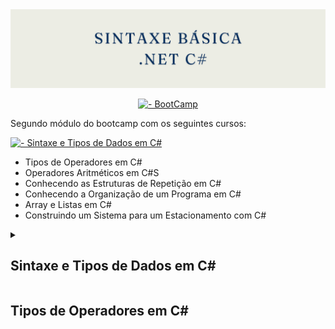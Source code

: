 <img src="https://github.com/Estudos-Gabi/anotacoes-bootcamp-fullstack/blob/main/sintaxe-basica/images/banners%20(2).png" alt="banner">

<div align=center> 

[![- BootCamp](https://img.shields.io/badge/_-BootCamp-pink?style=for-the-badge)](https://web.dio.me/track/coding-the-future-xp-full-stack-developer)
</div>


<p> Segundo módulo do bootcamp com os seguintes cursos:

[![  - Sintaxe e Tipos de Dados em C#](https://img.shields.io/badge/_-Sintaxe_e_Tipos_de_Dados_em_C%23-black?style=for-the-badge)](https://github.com/Estudos-Gabi/anotacoes-bootcamp-fullstack/tree/main/sintaxe-basica#-sintaxe-e-tipos-de-dados-em-c-)
- Tipos de Operadores em C#
- Operadores Aritméticos em C#S
- Conhecendo as Estruturas de Repetição em C#
- Conhecendo a Organização de um Programa em C#
- Array e Listas em C#
- Construindo um Sistema para um Estacionamento com C#

</p>

<details> 

 <summary> 
<h2> Sintaxe e Tipos de Dados em C# </h2>
 </summary>
 <h3> Entendendo a estrutura de um projeto </h3> 
  
<p> Para iniciar um projeto .NET é necessário que vá ao terminal e escreva: </p>

```shell
  dotnet new console 
``` 

<p> Esta é a estrutura padrão de um projeto: </p>

<img src="https://github.com/Estudos-Gabi/anotacoes-bootcamp-fullstack/blob/main/sintaxe-basica/images/estruturaProjeto.png" alt="estrutura do projeto padrão">

<p>
  
  As pastas  `bin`     e `obj` são pastas que não precisam ser mexidas

 Os arquivos `sintaxe-basica.csproj`  e  ` sintaxe-basica.sln`  são as configurações do projeto. 

  Já o `Program.cs`  é onde vamos fazer o código em si.
  	
</p>


<h3> O conceito de classe </h3> 
<p>
  
  A classe é um dos conceitos fundamentais da Programação Orientada a Objetos (POO). Ela pode ser vista como um molde ou uma blueprint que define um conjunto de atributos e métodos que serão usados para criar objetos.  
  
  *byChatGPT*
  
 </p>

  <div align=center>
  
   | Pessoa | 
|:-----|
|Atributos  | 
|Métodos  | 

  
  </div>


<h3> Criando nossa classe no código </h3> 
<p> 
  Para criar a classe siga os senquintes passos:
  
 1. Recomendado criar uma pasta `Models`
 2. Dentro da pasta `Models` clique com o direito no mouse e selecione  `New C#` > `Class`
 3. Depois aparecerá uma caixa para digitar o nome da classe

**Nota**: O nome das classes sempre começam com a letra maiúscula. 

</p>
<img src="https://github.com/Estudos-Gabi/anotacoes-bootcamp-fullstack/blob/main/sintaxe-basica/images/criandoClasse.png" alt="criando classe">

<h4> Estrutura base de uma classe </h4>

```C#
using System;
using System.Collections.Generic;
using System.Linq;
using System.Threading.Tasks;

namespace sintaxe_basica.Models
{
    public class Pesssoa
    {
        
    }
}
```

<p>

  Para adicionar um atributo a classe, digite `prop`e aperte `tab`. Assim será adicionado uma propriedade default: 
</p>

```C#
 namespace sintaxe_basica.Models
{
    public class Pesssoa
    {
       public int MyProperty { get; set; }
    }
}
```
<p> Por fim, como ficou nossa classe Pessoa: </p>

```C#
using System;
using System.Collections.Generic;
using System.Linq;
using System.Threading.Tasks;

namespace sintaxe_basica.Models
{
    public class Pesssoa
    {
       public String Nome { get; set; }
       public int Idade { get; set; }

       public void Apresentar()
       {
        Console.WriteLine($"Olá, meu nome é {Nome} e tenho {Idade} anos!");
       }
    }
}
```
<p> 
 
 Importante destacar o `namespace` que indica onde está nossa classe, e também será utilizado para por a classe em uso no `Main`</p>

```C#

namespace sintaxe_basica.Models

```

<h4> Utilizando a classe Pessoa </h4>

<p>
 
 Para utilizar a classe, basta chamá-la com o `namespace` definido anteriormente, junto ao `using`.
 E depois, instaciar os parâmetros e utilizar os métodos. 
 </p>

```C#

using sintaxe_basica.Models;

Pesssoa p = new Pesssoa();

p.Nome = "Gabi";
p.Idade = 21;
p.Apresentar();

```
<h5> Resultado </h5>

<p> Para executar o código e ver o resultado, faça o comando: </p>

```shell
dotnet run
````
<p> E ficará assim no terminal: </p>

```terminal
Olá, meu nome é Gabi e tenho 21 anos!
```


<h3> Tipos de Dados </h3>

<img src="https://github.com/Estudos-Gabi/anotacoes-bootcamp-fullstack/blob/main/sintaxe-basica/images/tiposDados.png" alt="tipos de dados">

<p> 
 
 Imagem tirada do [Tutorial Teacher](https://www.tutorialsteacher.com/csharp/csharp-data-types)
</p>


<p>
 
 Achei interessante o tipo `Decimal` que é dedicado para o financeiro, no Java não tem isso.</p>

[![  - Voltar ao Inicio](https://img.shields.io/badge/_-Voltar_ao_Inicio-pink?style=for-the-badge&logo=github&logoColor=black)]( https://github.com/Estudos-Gabi/anotacoes-bootcamp-fullstack/blob/main/sintaxe-basica/README.md#sobre)
</details>


<h2> Tipos de Operadores em C# </h2>






